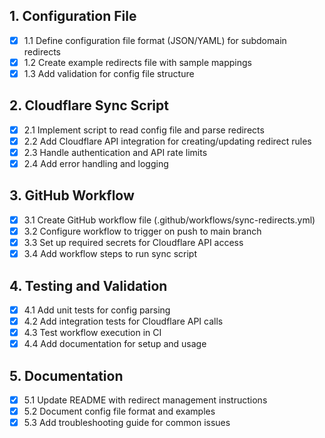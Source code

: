 ## 1. Configuration File
- [x] 1.1 Define configuration file format (JSON/YAML) for subdomain redirects
- [x] 1.2 Create example redirects file with sample mappings
- [x] 1.3 Add validation for config file structure

## 2. Cloudflare Sync Script
- [x] 2.1 Implement script to read config file and parse redirects
- [x] 2.2 Add Cloudflare API integration for creating/updating redirect rules
- [x] 2.3 Handle authentication and API rate limits
- [x] 2.4 Add error handling and logging

## 3. GitHub Workflow
- [x] 3.1 Create GitHub workflow file (.github/workflows/sync-redirects.yml)
- [x] 3.2 Configure workflow to trigger on push to main branch
- [x] 3.3 Set up required secrets for Cloudflare API access
- [x] 3.4 Add workflow steps to run sync script

## 4. Testing and Validation
- [x] 4.1 Add unit tests for config parsing
- [x] 4.2 Add integration tests for Cloudflare API calls
- [x] 4.3 Test workflow execution in CI
- [x] 4.4 Add documentation for setup and usage

## 5. Documentation
- [x] 5.1 Update README with redirect management instructions
- [x] 5.2 Document config file format and examples
- [x] 5.3 Add troubleshooting guide for common issues